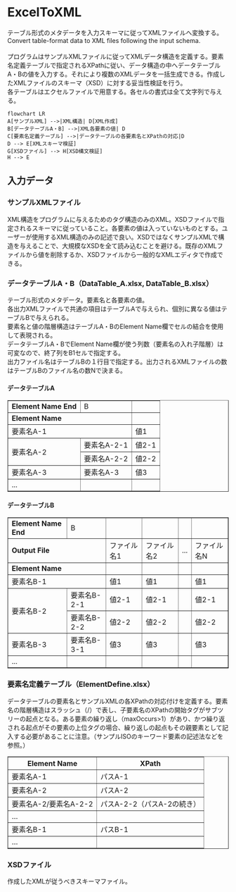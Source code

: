 
<h1 id="exceltoxml">ExcelToXML</h1>
<p>テーブル形式のメタデータを入力スキーマに従ってXMLファイルへ変換する。Convert table-format data to XML files following the input schema.<br><br>
プログラムはサンプルXMLファイルに従ってXMLデータ構造を定義する。要素名定義テーブルで指定されるXPathに従い、データ構造の中へデータテーブルA・Bの値を入力する。それにより複数のXMLデータを一括生成できる。作成したXMLファイルのスキーマ（XSD）に対する妥当性検証を行う。<br>
各テーブルはエクセルファイルで用意する。各セルの書式は全て文字列で与える。</p>
<pre class=" language-mermaid"><code class="prism  language-mermaid">flowchart LR
A[サンプルXML] --&gt;|XML構造| D[XML作成]
B[データテーブルA・B] --&gt;|XML各要素の値| D
C[要素名定義テーブル] --&gt;|データテーブルの各要素名とXPathの対応|D
D --&gt; E[XMLスキーマ検証]
G[XSDファイル] --&gt; H[XSD構文検証]
H --&gt; E
</code></pre>
<h2 id="入力データ">入力データ</h2>
<h3 id="サンプルxmlファイル">サンプルXMLファイル</h3>
<p>XML構造をプログラムに与えるためのタグ構造のみのXML。XSDファイルで指定されるスキーマに従っていること。各要素の値は入っていないものとする。ユーザーが使用するXML構造のみの記述で良い。XSDではなくサンプルXMLで構造を与えることで、大規模なXSDを全て読み込むことを避ける。既存のXMLファイルから値を削除するか、XSDファイルから一般的なXMLエディタで作成できる。</p>
<h3 id="データテーブルa・b（datatable_a.xlsx-datatable_b.xlsx）">データテーブルA・B（DataTable_A.xlsx, DataTable_B.xlsx）</h3>
<p>テーブル形式のメタデータ。要素名と各要素の値。<br>
各出力XMLファイルで共通の項目はテーブルAで与えられ、個別に異なる値はテーブルBで与えられる。<br>
要素名と値の階層構造はテーブルA・BのElement Name欄でセルの結合を使用して表現される。<br>
データテーブルA・BでElement Name欄が使う列数（要素名の入れ子階層）は可変なので、終了列をB1セルで指定する。<br>
出力ファイル名はテーブルBの１行目で指定する。出力されるXMLファイルの数はテーブルBのファイル名の数Nで決まる。</p>
<h4 id="データテーブルa">データテーブルA</h4>
<table border="1" cellspacing="0" cellpadding="5">
  <tbody>
    <tr>
      <td><strong>Element Name End</strong></td>
      <td>B</td>
      <td></td>
    </tr>
    <tr>
      <td colspan="2"><strong>Element Name</strong></td>
      <td></td>
    </tr>
    <tr>
      <td colspan="2">要素名A-1</td>
      <td>値1</td>
    </tr>
    <tr>
      <td rowspan="2">要素名A-2</td>
      <td>要素名A-2-1</td>
      <td>値2-1</td>
    </tr>
    <tr>
      <td>要素名A-2-2</td>
      <td>値2-2</td>
    </tr>
    <tr>
      <td>要素名A-3</td>
      <td>要素名A-3</td>
      <td>値3</td>
    </tr>
    <tr>
      <td>...</td>
      <td></td>
      <td></td>
    </tr>
  </tbody>
</table>
<h4 id="データテーブルb">データテーブルB</h4>
<table border="1" cellspacing="0" cellpadding="5">
  <tbody>
    <tr>
      <td><strong>Element Name End</strong></td>
      <td>B</td>
      <td></td>
      <td></td>
      <td></td>
      <td></td>
    </tr>
    <tr>
      <td colspan="2"><strong>Output File</strong></td>
      <td>ファイル名1</td>
      <td>ファイル名2</td>
      <td>...</td>
      <td>ファイル名N</td>
    </tr>
    <tr>
      <td colspan="2"><strong>Element Name</strong></td>
      <td></td>
      <td></td>
      <td></td>
      <td></td>
    </tr>
    <tr>
      <td colspan="2">要素名B-1</td>
      <td>値1</td>
      <td>値1</td>
      <td></td>
      <td>値1</td>
    </tr>
    <tr>
      <td rowspan="2">要素名B-2</td>
      <td>要素名B-2-1</td>
      <td>値2-1</td>
      <td>値2-1</td>
      <td></td>
      <td>値2-1</td>
    </tr>
    <tr>
      <td>要素名B-2-2</td>
      <td>値2-2</td>
      <td>値2-2</td>
      <td></td>
      <td>値2-2</td>
    </tr>
    <tr>
      <td>要素名B-3</td>
      <td>要素名B-3-1</td>
      <td>値3</td>
      <td>値3</td>
      <td></td>
      <td>値3</td>
    </tr>
    <tr>
      <td>...</td>
      <td></td>
      <td></td>
      <td></td>
      <td></td>
      <td></td>
    </tr>
  </tbody>
</table>
<h3 id="要素名定義テーブル（elementdefine.xlsx）">要素名定義テーブル（ElementDefine.xlsx）</h3>
<p>データテーブルの要素名とサンプルXMLの各XPathの対応付けを定義する。要素名の階層構造はスラッシュ（/）で表し、子要素名のXPathの開始タグがサブツリーの起点となる。ある要素の繰り返し（maxOccurs&gt;1）があり、かつ繰り返される起点がその要素の上位タグの場合、繰り返しの起点もその親要素として記入する必要があることに注意。（サンプルISOのキーワード要素の記述法などを参照。）</p>
<table border="1" cellspacing="0" cellpadding="5">
  <thead>
    <tr>
      <th>Element Name</th>
      <th>XPath</th>
    </tr>
  </thead>
  <tbody>
    <tr>
      <td>要素名A-1</td>
      <td>パスA-1</td>
    </tr>
    <tr>
      <td>要素名A-2</td>
      <td>パスA-2</td>
    </tr>
    <tr>
      <td>要素名A-2/要素名A-2-2</td>
      <td>パスA-2-2（パスA-2の続き）</td>
    </tr>
    <tr>
      <td>…</td>
      <td></td>
    </tr>
    <tr>
      <td>要素名B-1</td>
      <td>パスB-1</td>
    </tr>
    <tr>
      <td>…</td>
      <td></td>
    </tr>
  </tbody>
</table>
<h3 id="xsdファイル">XSDファイル</h3>
<p>作成したXMLが従うべきスキーマファイル。</p>

